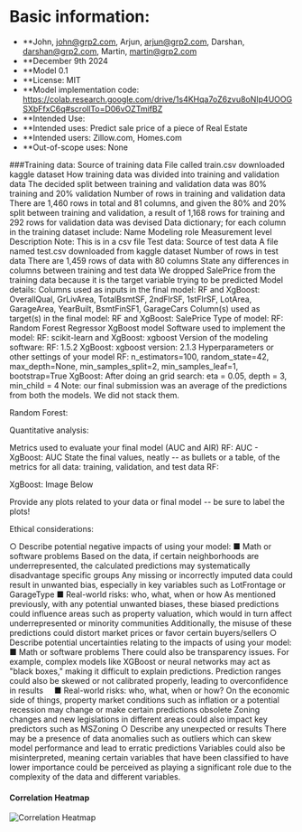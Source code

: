# Basic information: 
* **John, john@grp2.com, Arjun, arjun@grp2.com, Darshan, darshan@grp2.com, Martin, martin@grp2.com 
* **December 9th 2024
* **Model 0.1
* **License: MIT
* **Model implementation code: https://colab.research.google.com/drive/1s4KHqa7oZ6zvu8oNIp4UOOGSXbFfxC6q#scrollTo=D06vOZTmifBZ 
* **Intended Use:
* **Intended uses: Predict sale price of a piece of Real Estate
* **Intended users: Zillow.com, Homes.com
* **Out-of-scope uses: None

###Training data:
Source of training data
File called train.csv downloaded kaggle dataset
How training data was divided into training and validation data
The decided split between training and validation data was 80% training and 20% validation
Number of rows in training and validation data
There are 1,460 rows in total and 81 columns, and given the 80% and 20% split between training and validation, a result of 1,168 rows for training and 292 rows for validation data was devised
Data dictionary; for each column in the training dataset include:
Name
Modeling role
Measurement level
Description
Note: This is in a csv file 
Test data:
Source of test data
A file named test.csv downloaded from kaggle dataset 
Number of rows in test data
There are 1,459 rows of data with 80 columns
State any differences in columns between training and test data
We dropped SalePrice from the training data because it is the target variable trying to be predicted 
Model details:
Columns used as inputs in the final model: 
RF and XgBoost: OverallQual, GrLivArea, TotalBsmtSF, 2ndFlrSF, 1stFlrSF, LotArea, GarageArea, YearBuilt, BsmtFinSF1, GarageCars
Column(s) used as target(s) in the final model: 
RF and XgBoost: SalePrice
 Type of model: 
RF: Random Forest Regressor 
XgBoost model 
Software used to implement the model: 
RF: scikit-learn and 
XgBoost: xgboost 
Version of the modeling software: 
RF: 1.5.2
XgBoost: xgboost version: 2.1.3
Hyperparameters or other settings of your model
RF: n_estimators=100, random_state=42, max_depth=None, min_samples_split=2, min_samples_leaf=1, bootstrap=True
XgBoost: After doing an grid search: eta = 0.05, depth = 3, min_child = 4
Note: our final submission was an average of the predictions from both the models. We did not stack them. 

Random Forest: 


Quantitative analysis:


Metrics used to evaluate your final model (AUC and AIR)
RF: AUC - 
XgBoost: AUC
State the final values, neatly -- as bullets or a table, of the metrics for all data:
training, validation, and test data
RF: 



XgBoost: Image Below 

Provide any plots related to your data or final model -- be sure to label the plots!




Ethical considerations: 

○ Describe potential negative impacts of using your model: 
■ Math or software problems 
Based on the data, if certain neighborhoods are underrepresented, the calculated predictions may systematically disadvantage specific groups 
Any missing or incorrectly imputed data could result in unwanted bias, especially in key variables such as LotFrontage or GarageType
■ Real-world risks: who, what, when or how 
As mentioned previously, with any potential unwanted biases, these biased predictions could influence areas such as property valuation, which would in turn affect underrepresented or minority communities 
Additionally, the misuse of these predictions could distort market prices or favor certain buyers/sellers
○ Describe potential uncertainties relating to the impacts of using your model:
■ Math or software problems 
There could also be transparency issues. For example, complex models like XGBoost or neural networks may act as "black boxes," making it difficult to explain predictions.
Prediction ranges could also be skewed or not calibrated properly, leading to overconfidence in results 
     ■ Real-world risks: who, what, when or how?
On the economic side of things, property market conditions such as inflation or a potential recession may change or make certain predictions obsolete 
Zoning changes and new legislations in different areas could also impact key predictors such as MSZoning 
○ Describe any unexpected or results
There may be a presence of data anomalies such as outliers which can skew model performance and lead to erratic predictions
Variables could also be misinterpreted, meaning certain variables that have been classified to have lower importance could be perceived as playing a significant role due to the complexity of the data and different variables.
#### Correlation Heatmap
![Correlation Heatmap](download.png)
